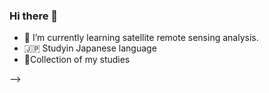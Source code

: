 ### Hi there 👋



- 🌱 I’m currently learning satellite remote sensing analysis.
- 🇯🇵 Studyin Japanese language
- 🤗Collection of my studies

-->
